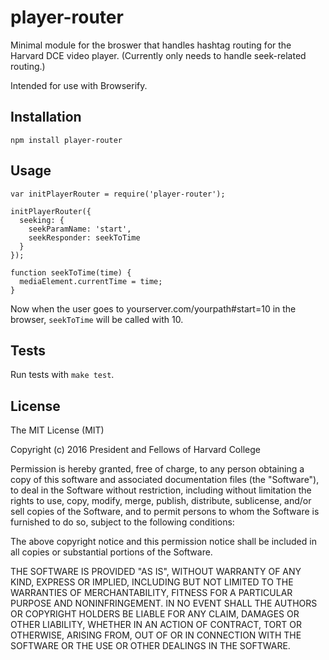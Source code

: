 player-router
=============

Minimal module for the broswer that handles hashtag routing for the Harvard DCE video player. (Currently only needs to handle seek-related routing.)

Intended for use with Browserify.

Installation
------------

    npm install player-router

Usage
-----


    var initPlayerRouter = require('player-router');

    initPlayerRouter({
      seeking: {
        seekParamName: 'start',
        seekResponder: seekToTime
      }
    });

    function seekToTime(time) {
      mediaElement.currentTime = time;
    }

Now when the user goes to yourserver.com/yourpath#start=10 in the browser, `seekToTime` will be called with 10.

Tests
-----

Run tests with `make test`.

License
-------

The MIT License (MIT)

Copyright (c) 2016 President and Fellows of Harvard College

Permission is hereby granted, free of charge, to any person obtaining a copy
of this software and associated documentation files (the "Software"), to deal
in the Software without restriction, including without limitation the rights
to use, copy, modify, merge, publish, distribute, sublicense, and/or sell
copies of the Software, and to permit persons to whom the Software is
furnished to do so, subject to the following conditions:

The above copyright notice and this permission notice shall be included in
all copies or substantial portions of the Software.

THE SOFTWARE IS PROVIDED "AS IS", WITHOUT WARRANTY OF ANY KIND, EXPRESS OR
IMPLIED, INCLUDING BUT NOT LIMITED TO THE WARRANTIES OF MERCHANTABILITY,
FITNESS FOR A PARTICULAR PURPOSE AND NONINFRINGEMENT. IN NO EVENT SHALL THE
AUTHORS OR COPYRIGHT HOLDERS BE LIABLE FOR ANY CLAIM, DAMAGES OR OTHER
LIABILITY, WHETHER IN AN ACTION OF CONTRACT, TORT OR OTHERWISE, ARISING FROM,
OUT OF OR IN CONNECTION WITH THE SOFTWARE OR THE USE OR OTHER DEALINGS IN
THE SOFTWARE.
